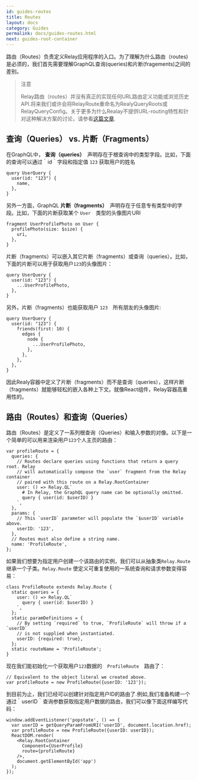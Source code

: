 ```yaml
---
id: guides-routes
title: Routes
layout: docs
category: Guides
permalink: docs/guides-routes.html
next: guides-root-container
---
```


路由（Routes）负责定义Relay应用程序的入口。为了理解为什么路由（routes)是必须的，我们首先需要理解GraphQL查询(queries)和片断(fragements)之间的差别。

> 注意
>
> Relay路由（routes）并没有真正的实现任何URL路由定义功能或浏览历史API.将来我们或许会将RelayRoute重命名为RealyQueryRoots或RelayQueryConfig。关于更多为什么Realay不提供URL-routing特性和针对这种解决方案的讨论，请参看[这篇文章](https://medium.com/@cpojer/relay-and-routing-36b5439bad9).


## 查询（Queries） vs. 片断（Fragments）

在GraphQL中， **查询（queries）**　声明存在于根查询中的类型字段。比如，下面的查询可以通过｀id｀字段和指定值 `123` 获取用户的姓名

```
query UserQuery {
  user(id: "123") {
    name,
  },
}
```

另外一方面，GraphQL **片断（fragments）**　声明存在于任意专有类型中的字段。比如，下面的片断获取某个 `User`　类型的头像图片URI

```
fragment UserProfilePhoto on User {
  profilePhoto(size: $size) {
    uri,
  },
}
```

片断（fragments）可以嵌入其它片断（fragments）或查询（queries）。比如，下面的片断可以用于获取用户`123`的头像图片：

```
query UserQuery {
  user(id: "123") {
    ...UserProfilePhoto,
  },
}
```

另外，片断（fragments）也能获取用户 `123`　所有朋友的头像图片:

```
query UserQuery {
  user(id: "123") {
    friends(first: 10) {
      edges {
        node {
          ...UserProfilePhoto,
        },
      },
    },
  },
}
```

因此Realy容器中定义了片断（fragments）而不是查询（queries），这样片断（fragments）就能够轻松的嵌入各种上下文。就像React组件，Relay容器高重用性的。

## 路由（Routes）和查询（Queries）

路由（Routes）是定义了一系列根查询（Queries）和输入参数的对像。以下是一个简单的可以用来渲染用户`123`个人主页的路由：

```
var profileRoute = {
  queries: {
    // Routes declare queries using functions that return a query root. Relay
    // will automatically compose the `user` fragment from the Relay container
    // paired with this route on a Relay.RootContainer
    user: () => Relay.QL`
      # In Relay, the GraphQL query name can be optionally omitted.
      query { user(id: $userID) }
    `,
  },
  params: {
    // This `userID` parameter will populate the `$userID` variable above.
    userID: '123',
  },
  // Routes must also define a string name.
  name: 'ProfileRoute',
};
```

如果我们想要为指定用户创建一个该路由的实例，我们可以从抽象类`Relay.Route`继承一个子类。`Relay.Route` 使定义可重复使用的一系统查询和请求参数变得容易：

```
class ProfileRoute extends Relay.Route {
  static queries = {
    user: () => Relay.QL`
      query { user(id: $userID) }
    `,
  };
  static paramDefinitions = {
    // By setting `required` to true, `ProfileRoute` will throw if a `userID`
    // is not supplied when instantiated.
    userID: {required: true},
  };
  static routeName = 'ProfileRoute';
}
```
现在我们能初始化一个获取用户`123`数据的　`ProfileRoute`　路由了：

```
// Equivalent to the object literal we created above.
var profileRoute = new ProfileRoute({userID: '123'});
```
到目前为止，我们已经可以创建针对指定用户ID的路由了.例如,我们准备构建一个通过｀userID｀查询参数获取指定用户数据的路由，我们可以像下面这样编写代码：

```
window.addEventListener('popstate', () => {
  var userID = getQueryParamFromURI('userID', document.location.href);
  var profileRoute = new ProfileRoute({userID: userID});
  ReactDOM.render(
    <Relay.RootContainer
      Component={UserProfile}
      route={profileRoute}
    />,
    document.getElementById('app')
  );
});
```

